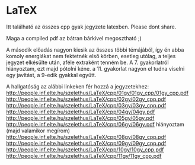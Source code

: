 # LaTeX
Itt található az összes cpp gyak jegyzete latexben. Please dont share.

Maga a compiled pdf az bátran bárkivel megosztható ;)

A második előadás nagyon kiesik az összes többi témájából, így én abba komoly energiákat nem fektetnék első körben, esetleg utólag, a teljes jegyzet elkésülte után, aféle extraként tenném be. A 7. gyakorlatról hiányoztam, ezt majd pótolni kéne. a 11. gyakorlat nagyon el tudna viselni egy javítást, a 9-edik gyakkal együtt.

A hallgatóság az alábbi linkeken fér hozzá a jegyzetekhez:
http://people.inf.elte.hu/szelethus/LaTeX/cpp/01gy/01gy_cpp/01gy_cpp.pdf
http://people.inf.elte.hu/szelethus/LaTeX/cpp/02gy/02gy_cpp.pdf
http://people.inf.elte.hu/szelethus/LaTeX/cpp/03gy/03gy_cpp.pdf
http://people.inf.elte.hu/szelethus/LaTeX/cpp/04gy/04gy.pdf
http://people.inf.elte.hu/szelethus/LaTeX/cpp/05gy/05gy.pdf
http://people.inf.elte.hu/szelethus/LaTeX/cpp/06gy/06gy.pdf
hiányoztam (majd valamikor megírom)
http://people.inf.elte.hu/szelethus/LaTeX/cpp/08gy/08gy_cpp.pdf
http://people.inf.elte.hu/szelethus/LaTeX/cpp/09gy/09gy_cpp.pdf
http://people.inf.elte.hu/szelethus/LaTeX/cpp/10gy/10gy_cpp.pdf
http://people.inf.elte.hu/szelethus/LaTeX/cpp/11gy/11gy_cpp.pdf
